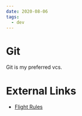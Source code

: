 ```yaml
---
date: 2020-08-06
tags:
  - dev
---
```


# Git

Git is my preferred vcs.

# External Links

- [Flight Rules](https://github.com/k88hudson/git-flight-rules)
